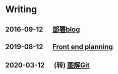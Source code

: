 # Writing



## 2016-09-12 &nbsp;&nbsp;&nbsp;&nbsp; [部署blog](/_posts/2016-09-12-deploy.md)

## 2019-08-12 &nbsp;&nbsp;&nbsp;&nbsp; [Front end planning](/_posts/2019-08-12-Front-end-planning.md)

## 2020-03-12 &nbsp;&nbsp;&nbsp;&nbsp; (转)&nbsp;[图解Git](http://marklodato.github.io/visual-git-guide/index-zh-cn.html)
